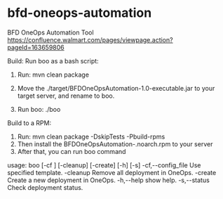 # bfd-oneops-automation
BFD OneOps Automation Tool
https://confluence.walmart.com/pages/viewpage.action?pageId=163659806

Build:
Run boo as a bash script:

1. Run: mvn clean package

2. Move the ./target/BFDOneOpsAutomation-1.0-executable.jar to your target server, and rename to boo.

3. Run boo: ./boo

Build to a RPM:

1. Run: mvn clean package -DskipTests -Pbuild-rpms
2. Then install the BFDOneOpsAutomation-<version>.noarch.rpm to your server
3. After that, you can run boo command

usage: boo [-cf <yaml>] [-cleanup] [-create] [-h] [-s]
 -cf,--config_file <yaml>   Use specified template.
 -cleanup                   Remove all deployment in OneOps.
 -create                    Create a new deployment in OneOps.
 -h,--help                  show help.
 -s,--status                Check deployment status.

